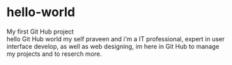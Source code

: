 # hello-world
My first Git Hub project   
hello Git Hub world my self praveen and i'm a IT professional, expert in user interface develop, as well as web designing, im here in Git Hub to manage my projects and to reserch more.
